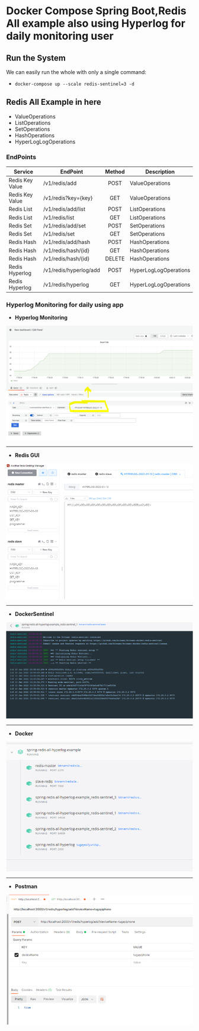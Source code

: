 # Docker Compose Spring Boot,Redis All example also using Hyperlog for daily monitoring user

## Run the System
We can easily run the whole with only a single command:

* `docker-compose up --scale redis-sentinel=3 -d`

## Redis All Example in here

+ ValueOperations
+ ListOperations
+ SetOperations
+ HashOperations
+ HyperLogLogOperations

### EndPoints ###

| Service           | EndPoint                      | Method | Description               |
| ----------------- | ----------------------------- | :-----:| ------------------------- |
| Redis Key Value   | /v1/redis/add    				| POST   | ValueOperations           |
| Redis Key Value   | /v1/redis?key={key}        	| GET    | ValueOperations       	 |
| Redis List        | /v1/redis/add/list        	| POST   | ListOperations     	     |
| Redis List        | /v1/redis/list        		| GET    | ListOperations     	     |
| Redis Set         | /v1/redis/add/set         	| POST   | SetOperations     	     |
| Redis Set         | /v1/redis/set        	      	| GET    | SetOperations     	     |
| Redis Hash        | /v1/redis/add/hash    	    | POST   | HashOperations     	     |
| Redis Hash        | /v1/redis/hash/{id}    	    | GET    | HashOperations     	     |
| Redis Hash        | /v1/redis/hash/{id}    	    | DELETE | HashOperations     	     |
| Redis Hyperlog    | /v1/redis/hyperlog/add   	    | POST   | HyperLogLogOperations     |
| Redis Hyperlog    | /v1/redis/hyperlog     	    | GET    | HyperLogLogOperations     |


### Hyperlog Monitoring for daily using app ###

- **Hyperlog Monitoring**

![Hyperlog](https://github.com/tugayesilyurt/spring-redis-all-hyperlog-example/blob/main/assets/Grafana.PNG)

--------------------------------------------------------------------------------------------------------------

- **Redis GUI**

![Redis GUI](https://github.com/tugayesilyurt/spring-redis-all-hyperlog-example/blob/main/assets/RedisGUI.PNG)

--------------------------------------------------------------------------------------------------------------

- **DockerSentinel**

![DockerSentinel](https://github.com/tugayesilyurt/spring-redis-all-hyperlog-example/blob/main/assets/DockerSentinel.PNG)

--------------------------------------------------------------------------------------------------------------
	
- **Docker**

![Docker](https://github.com/tugayesilyurt/spring-redis-all-hyperlog-example/blob/main/assets/Docker.PNG)

--------------------------------------------------------------------------------------------------------------
	
- **Postman**

![Postman](https://github.com/tugayesilyurt/spring-redis-all-hyperlog-example/blob/main/assets/Postman.PNG)